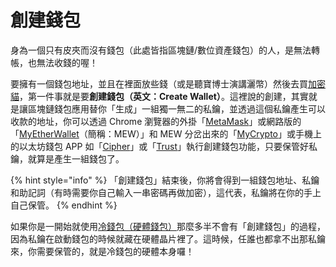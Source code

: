 # 創建錢包

身為一個只有皮夾而沒有錢包（此處皆指區塊鏈/數位資產錢包）的人，是無法轉帳，也無法收錢的喔！

要擁有一個錢包地址，並且在裡面放些錢（或是聽寶博士演講灑幣）然後去買[加密貓](../../../qu-zhong-xin-hua-yong-dapp/cang-collectibles/jia-mi-cryptokitties.md)，第一件事就是要**創建錢包（英文：Create Wallet）**。這裡說的創建，其實就是讓區塊鏈錢包應用替你「生成」一組獨一無二的私鑰，並透過這個私鑰產生可以收款的地址，你可以透過 Chrome 瀏覽器的外掛「[MetaMask](../../../untitled/metamask.md)」或網路版的「[MyEtherWallet](myetherwallet.md)（簡稱：MEW）」和 MEW 分岔出來的「[MyCrypto](https://mycrypto.com/)」或手機上的以太坊錢包 APP 如「[Cipher](../../../untitled/cipher.md)」或「[Trust](../../../untitled/trust-wallet.md)」執行創建錢包功能，只要保管好私鑰，就算是產生一組錢包了。

{% hint style="info" %}
「創建錢包」結束後，你將會得到一組錢包地址、私鑰和助記詞（有時需要你自己輸入一串密碼再做加密），這代表，私鑰將在你的手上自己保管。
{% endhint %}

如果你是一開始就使用[冷錢包（硬體錢包）](../../../cold-wallet/)那麼多半不會有「創建錢包」的過程，因為私鑰在啟動錢包的時候就藏在硬體晶片裡了。這時候，任誰也都拿不出那私鑰來，你需要保管的，就是冷錢包的硬體本身囉！

